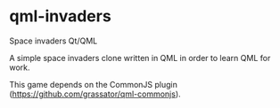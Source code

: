 # qml-invaders
Space invaders Qt/QML

A simple space invaders clone written in QML in order to learn QML for work.

This game depends on the CommonJS plugin (https://github.com/grassator/qml-commonjs).
